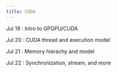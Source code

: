 ```yaml
---
title: CUDA
---
```


Jul 19
: Intro to GPGPU/CUDA

Jul 20
: CUDA thread and execution model

Jul 21
: Memory hierachy and model

Jul 22
: Synchronization, stream, and more
